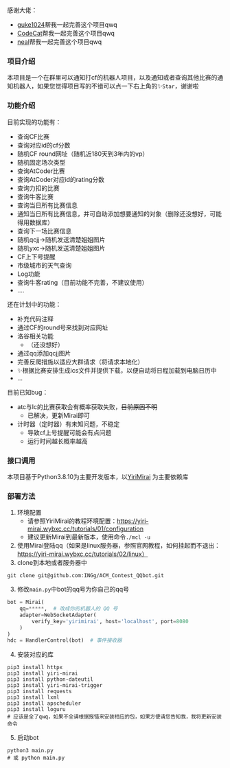 感谢大佬：
* [guke1024](https://github.com/guke1024)帮我一起完善这个项目qwq
* [CodeCat](https://github.com/CodeCat-maker)帮我一起完善这个项目qwq
* [neal](https://github.com/neal2018)帮我一起完善这个项目qwq

### 项目介绍
本项目是一个在群里可以通知打cf的机器人项目，以及通知或者查询其他比赛的通知机器人，如果您觉得项目写的不错可以点一下右上角的✨`Star`，谢谢啦


### 功能介绍
目前实现的功能有：
* 查询CF比赛
* 查询对应id的cf分数
* 随机CF round网址（随机近180天到3年内的vp）
* 随机固定场次类型
* 查询AtCoder比赛
* 查询AtCoder对应id的rating分数
* 查询力扣的比赛
* 查询牛客比赛
* 查询当日所有比赛信息
* 通知当日所有比赛信息，并可自助添加想要通知的对象（删除还没想好，可能得用数据库）
* 查询下一场比赛信息
* 随机qcjj->随机发送清楚姐姐图片
* 随机yxc->随机发送清楚姐姐图片
* CF上下号提醒
* 市级城市的天气查询
* Log功能
* 查询牛客rating（目前功能不完善，不建议使用）
* ....

还在计划中的功能：
* 补充代码注释
* 通过CF的round号来找到对应网址
* 洛谷相关功能
  * （还没想好）
* 通过qq添加qcjj图片
* 完善反爬措施以适应大群请求（将请求本地化）
* ✨根据比赛安排生成ics文件并提供下载，以便自动将日程加载到电脑日历中
* ...

目前已知bug：
* atc与lc的比赛获取会有概率获取失败，~~目前原因不明~~
  * 已解决，更新Mirai即可
* 计时器（定时器）有未知问题，不稳定
  * 导致cf上号提醒可能会有点问题
  * 运行时间越长概率越高

### 接口调用
本项目基于Python3.8.10为主要开发版本，以[YiriMirai](https://github.com/YiriMiraiProject/YiriMirai) 为主要依赖库

### 部署方法

1. 环境配置
   * 请参照YiriMirai的教程环境配置：https://yiri-mirai.wybxc.cc/tutorials/01/configuration
   * 建议更新Mirai到最新版本，使用命令`./mcl -u`
2. 使用Mirai登陆qq（如果是linux服务器，参照官网教程，如何挂起而不退出：https://yiri-mirai.wybxc.cc/tutorials/02/linux）
3. clone到本地或者服务器中
~~~shell
git clone git@github.com:INGg/ACM_Contest_QQbot.git
~~~
3. 修改`main.py`中bot的qq号为你自己的qq号
~~~python
bot = Mirai(
    qq=*****,  # 改成你的机器人的 QQ 号
    adapter=WebSocketAdapter(
        verify_key='yirimirai', host='localhost', port=8080
    )
)
hdc = HandlerControl(bot)  # 事件接收器
~~~
4. 安装对应的库
~~~shell
pip3 install httpx
pip3 install yiri-mirai
pip3 install python-dateutil
pip3 install yiri-mirai-trigger
pip3 install requests
pip3 install lxml
pip3 install apscheduler
pip3 install loguru
# 应该是全了qwq，如果不全请根据报错来安装相应的包，如果方便请您告知我，我将更新安装命令
~~~

5. 启动bot
~~~shell
python3 main.py
# 或 python main.py
~~~